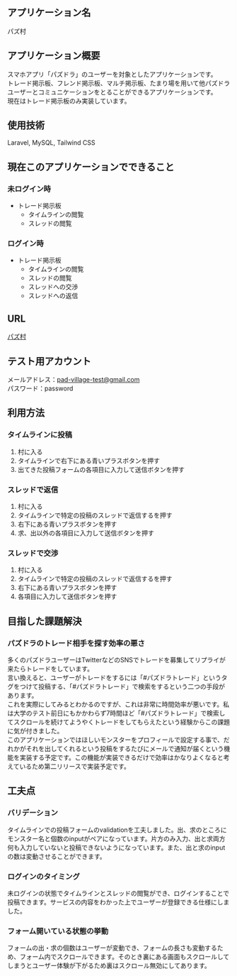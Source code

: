 ## アプリケーション名
パズ村

## アプリケーション概要
スマホアプリ「パズドラ」のユーザーを対象としたアプリケーションです。  
トレード掲示板、フレンド掲示板、マルチ掲示板、たまり場を用いて他パズドラユーザーとコミュニケーションをとることができるアプリケーションです。  
現在はトレード掲示板のみ実装しています。

## 使用技術
Laravel, MySQL, Tailwind CSS

## 現在このアプリケーションでできること
### 未ログイン時
- トレード掲示板
  - タイムラインの閲覧
  - スレッドの閲覧

### ログイン時
- トレード掲示板
  - タイムラインの閲覧
  - スレッドの閲覧
  - スレッドへの交渉
  - スレッドへの返信

## URL
[パズ村](https://pad-village.herokuapp.com)

## テスト用アカウント
メールアドレス：pad-village-test@gmail.com  
パスワード：password

## 利用方法
### タイムラインに投稿
1. 村に入る
2. タイムラインで右下にある青いプラスボタンを押す
3. 出てきた投稿フォームの各項目に入力して送信ボタンを押す

### スレッドで返信
1. 村に入る
2. タイムラインで特定の投稿のスレッドで返信するを押す
3. 右下にある青いプラスボタンを押す
4. 求、出以外の各項目に入力して送信ボタンを押す

### スレッドで交渉
1. 村に入る
2. タイムラインで特定の投稿のスレッドで返信するを押す
3. 右下にある青いプラスボタンを押す
4. 各項目に入力して送信ボタンを押す

## 目指した課題解決
### パズドラのトレード相手を探す効率の悪さ  
多くのパズドラユーザーはTwitterなどのSNSでトレードを募集してリプライが来たらトレードをしています。  
言い換えると、ユーザーがトレードをするには「#パズドラトレード」というタグをつけて投稿する、「#パズドラトレード」で検索をするという二つの手段があります。  
これを実際にしてみるとわかるのですが、これは非常に時間効率が悪いです。私は大学のテスト前日にもかかわらず7時間ほど「#パズドラトレード」で検索してスクロールを続けてようやくトレードをしてもらえたという経験からこの課題に気が付きました。  
このアプリケーションではほしいモンスターをプロフィールで設定する事で、だれかがそれを出してくれるという投稿をするたびにメールで通知が届くという機能を実装する予定です。この機能が実装できるだけで効率はかなりよくなると考えているため第二リリースで実装予定です。

## 工夫点
### バリデーション  
タイムラインでの投稿フォームのvalidationを工夫しました。出、求のところにモンスター名と個数のinputがペアになっています。片方のみ入力、出と求両方何も入力していないと投稿できないようになっています。また、出と求のinputの数は変動させることができます。

### ログインのタイミング  
未ログインの状態でタイムラインとスレッドの閲覧ができ、ログインすることで投稿できます。サービスの内容をわかった上でユーザーが登録できる仕様にしました。

### フォーム開いている状態の挙動  
フォームの出・求の個数はユーザーが変動でき、フォームの長さも変動するため、フォーム内でスクロールできます。そのとき裏にある画面もスクロールしてしまうとユーザー体験が下がるため裏はスクロール無効にしてあります。

